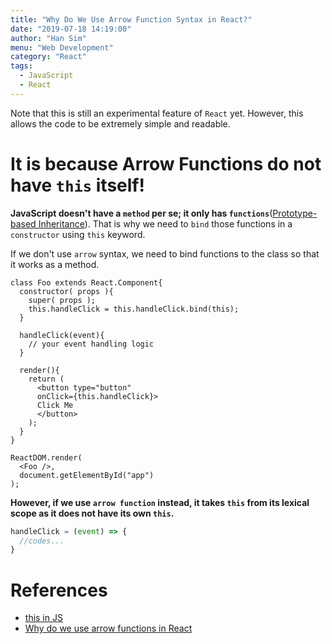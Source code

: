 ```yaml
---
title: "Why Do We Use Arrow Function Syntax in React?"
date: "2019-07-18 14:19:00"
author: "Han Sim"
menu: "Web Development"
category: "React"
tags:
  - JavaScript
  - React
---
```


Note that this is still an experimental feature of `React` yet. However, this allows the code to be extremely simple and readable.

# It is because Arrow Functions do not have `this` itself!

**JavaScript doesn't have a `method` per se; it only has `functions`**([Prototype-based Inheritance](https://blog.hansim.dev/javascript-and-prototype-based-inheritance)). That is why we need to `bind` those functions in a `constructor` using `this` keyword.

If we don't use `arrow` syntax, we need to bind functions to the class so that it works as a method.

```JavaScript{4}
class Foo extends React.Component{
  constructor( props ){
    super( props );
    this.handleClick = this.handleClick.bind(this);
  }
  
  handleClick(event){
    // your event handling logic
  }
  
  render(){
    return (
      <button type="button" 
      onClick={this.handleClick}>
      Click Me
      </button>
    );
  }
}

ReactDOM.render(
  <Foo />,
  document.getElementById("app")
);
```

**However, if we use `arrow function` instead, it takes `this` from its lexical scope as it does not have its own `this`.**

```JavaScript
handleClick = (event) => {
  //codes...
}
```

# References

- [this in JS](https://github.com/getify/You-Dont-Know-JS/blob/master/this%20%26%20object%20prototypes/ch2.md)
- [Why do we use arrow functions in React](https://frontarm.com/james-k-nelson/when-to-use-arrow-functions/)